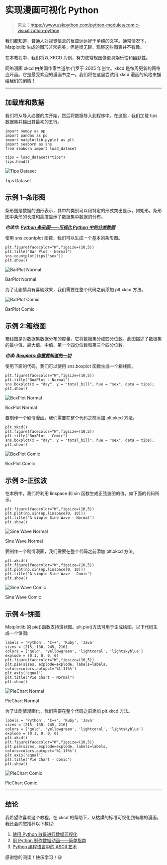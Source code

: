 # 实现漫画可视化 Python

> 原文：<https://www.askpython.com/python-modules/comic-visualization-python>

我们都知道，普通人对视觉信息的反应远远好于单纯的文字。通常情况下，Matplotlib 生成的图形非常完美，但是很无聊。观察这些图表并不有趣。

在本教程中，我们将以 XKCD 为例，努力使常规图像更具娱乐性和幽默性。

网络漫画 xkcd 由美国作家兰道尔·门罗于 2005 年创立。xkcd 是每周更新的网络连环画。它是最受欢迎的漫画书之一。我们将在这里尝试用 xkcd 漫画的风格来描绘我们的剧情！

* * *

## 加载库和数据

我们将从导入必要的库开始，然后将数据导入到程序中。在这里，我们加载 tips 数据集并输出其最初的五行。

```
import numpy as np
import pandas as pd
import matplotlib.pyplot as plt
import seaborn as sns
from seaborn import load_dataset

tips = load_dataset("tips")
tips.head()

```

![Tips Dataset](img/2cd6d4f0772c360721ab5b5c3f63070d.png)

Tips Dataset

## 示例 1–条形图

条形图是数据的图形表示，其中的类别可以用特定的形式突出显示，如矩形。条形图中条形的长度和高度显示了数据集中数据的分布。

***也读作: [Python 条形图——可视化 Python 中的分类数据](https://www.askpython.com/python/python-bar-plot)***

使用 sns.countplot 函数，我们可以生成一个基本的条形图。

```
plt.figure(facecolor="W",figsize=(10,5))
plt.title("Bar Plot - Normal")
sns.countplot(tips['sex'])
plt.show()

```

![BarPlot Normal](img/313b318a3ccff23a14a48195d958da92.png)

BarPlot Normal

为了让剧情具有喜剧效果，我们需要在整个代码之前添加 plt.xkcd 方法。

![BarPlot Comic](img/21a1816b97a7173300aea4acbdd6147e.png)

BarPlot Comic

## 示例 2:箱线图

箱线图是对数据集数据分布的度量。它将数据集分成四分位数。此图描述了数据集的最小值、最大值、中值、第一个四分位数和第三个四分位数。

***也读: [Boxplots:你需要知道的一切](https://www.askpython.com/python/examples/boxplots)***

使用下面的代码，我们可以使用 sns.boxplot 函数生成一个箱线图。

```
plt.figure(facecolor="W",figsize=(10,5))
plt.title("BoxPlot - Normal")
sns.boxplot(x = "day", y = "total_bill", hue = "sex", data = tips);
plt.show()

```

![BoxPlot Normal](img/7649eee628349fe33d7b8ff93cc25d95.png)

BoxPlot Normal

要制作一个剧情漫画，我们需要在整个代码之前添加 plt.xkcd 方法。

```
plt.xkcd()
plt.figure(facecolor="W",figsize=(10,5))
plt.title("BoxPlot - Comic")
sns.boxplot(x = "day", y = "total_bill", hue = "sex", data = tips);
plt.show()

```

![BoxPlot Comic](img/6977b0b14cb996325860b0345c04e83a.png)

BoxPlot Comic

## 示例 3–正弦波

在本例中，我们将利用 linspace 和 sin 函数生成正弦波图的值，如下面的代码所示。

```
plt.figure(facecolor="W",figsize=(10,5))
plt.plot(np.sin(np.linspace(0, 10)))
plt.title('A simple Sine Wave - Normal')
plt.show()

```

![Sine Wave Normal](img/b9d18d5f166d42b39b5658b47d7471c1.png)

Sine Wave Normal

要制作一个剧情漫画，我们需要在整个代码之前添加 plt.xkcd 方法。

```
plt.xkcd()
plt.figure(facecolor="W",figsize=(10,5))
plt.plot(np.sin(np.linspace(0, 10)))
plt.title('A simple Sine Wave - Comic')
plt.show()

```

![Sine Wave Comic](img/e1d68ed7618e125c2290221a6f7df612.png)

Sine Wave Comic

## 示例 4–饼图

Matplotlib 的 pie()函数支持饼状图。plt.pie()方法可用于生成绘图。以下代码生成一个饼图:

```
labels = 'Python', 'C++', 'Ruby', 'Java'
sizes = [215, 130, 245, 210]
colors = ['gold', 'yellowgreen', 'lightcoral', 'lightskyblue']
explode = (0.1, 0, 0, 0)
plt.figure(facecolor="W",figsize=(10,5))
plt.pie(sizes, explode=explode, labels=labels, colors=colors,autopct='%1.1f%%')
plt.axis('equal')
plt.title("Pie Chart - Normal")
plt.show()

```

![PieChart Normal](img/5e2d1b0c3cb62c947d893d76491379c3.png)

PieChart Normal

为了让剧情漫画化，我们需要在整个代码之前添加 plt.xkcd 方法。

```
labels = 'Python', 'C++', 'Ruby', 'Java'
sizes = [215, 130, 245, 210]
colors = ['gold', 'yellowgreen', 'lightcoral', 'lightskyblue']
explode = (0.1, 0, 0, 0)
plt.xkcd()
plt.figure(facecolor="W",figsize=(10,5))
plt.pie(sizes, explode=explode, labels=labels, colors=colors,autopct='%1.1f%%')
plt.axis('equal')
plt.title("Pie Chart - Comic")
plt.show()

```

![PieChart Comic](img/29db53a138dfcf851f8d54728896af1a.png)

PieChart Comic

* * *

## 结论

我希望你喜欢这个教程，在 xkcd 的帮助下，从枯燥的标准可视化到有趣的漫画。我还会向您推荐以下教程:

1.  [使用 Python 散景进行数据可视化](https://www.askpython.com/python-modules/data-visualization-using-python-bokeh)
2.  [用 Python 制作数据动画——简单指南](https://www.askpython.com/python/examples/animating-data-in-python)
3.  [Python 编程语言中的 ASCII 艺术](https://www.askpython.com/python-modules/ascii-art)

感谢您的阅读！快乐学习！😃